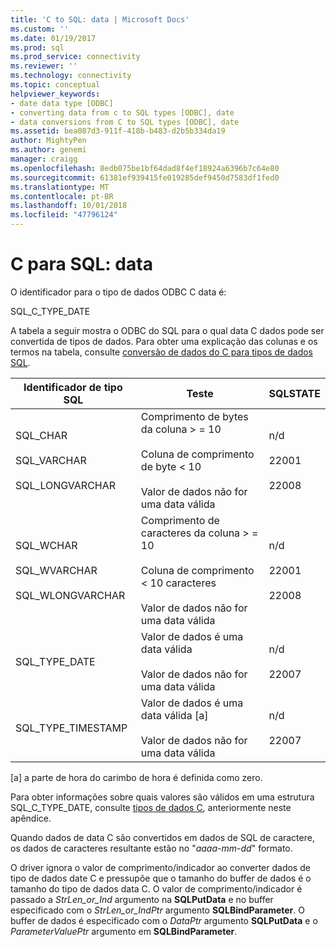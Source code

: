 ```yaml
---
title: 'C to SQL: data | Microsoft Docs'
ms.custom: ''
ms.date: 01/19/2017
ms.prod: sql
ms.prod_service: connectivity
ms.reviewer: ''
ms.technology: connectivity
ms.topic: conceptual
helpviewer_keywords:
- date data type [ODBC]
- converting data from c to SQL types [ODBC], date
- data conversions from C to SQL types [ODBC], date
ms.assetid: bea087d3-911f-418b-b483-d2b5b334da19
author: MightyPen
ms.author: genemi
manager: craigg
ms.openlocfilehash: 8edb075be1bf64dad8f4ef18924a6396b7c64e80
ms.sourcegitcommit: 61381ef939415fe019285def9450d7583df1fed0
ms.translationtype: MT
ms.contentlocale: pt-BR
ms.lasthandoff: 10/01/2018
ms.locfileid: "47796124"
---
```

# <a name="c-to-sql-date"></a>C para SQL: data
O identificador para o tipo de dados ODBC C data é:  
  
 SQL_C_TYPE_DATE  
  
 A tabela a seguir mostra o ODBC do SQL para o qual data C dados pode ser convertida de tipos de dados. Para obter uma explicação das colunas e os termos na tabela, consulte [conversão de dados do C para tipos de dados SQL](../../../odbc/reference/appendixes/converting-data-from-c-to-sql-data-types.md).  
  
|Identificador de tipo SQL|Teste|SQLSTATE|  
|-------------------------|----------|--------------|  
|SQL_CHAR<br /><br /> SQL_VARCHAR<br /><br /> SQL_LONGVARCHAR|Comprimento de bytes da coluna > = 10<br /><br /> Coluna de comprimento de byte < 10<br /><br /> Valor de dados não for uma data válida|n/d<br /><br /> 22001<br /><br /> 22008|  
|SQL_WCHAR<br /><br /> SQL_WVARCHAR<br /><br /> SQL_WLONGVARCHAR|Comprimento de caracteres da coluna > = 10<br /><br /> Coluna de comprimento < 10 caracteres<br /><br /> Valor de dados não for uma data válida|n/d<br /><br /> 22001<br /><br /> 22008|  
|SQL_TYPE_DATE|Valor de dados é uma data válida<br /><br /> Valor de dados não for uma data válida|n/d<br /><br /> 22007|  
|SQL_TYPE_TIMESTAMP|Valor de dados é uma data válida [a]<br /><br /> Valor de dados não for uma data válida|n/d<br /><br /> 22007|  
  
 [a] a parte de hora do carimbo de hora é definida como zero.  
  
 Para obter informações sobre quais valores são válidos em uma estrutura SQL_C_TYPE_DATE, consulte [tipos de dados C](../../../odbc/reference/appendixes/c-data-types.md), anteriormente neste apêndice.  
  
 Quando dados de data C são convertidos em dados de SQL de caractere, os dados de caracteres resultante estão no "*aaaa*-*mm*-*dd*" formato.  
  
 O driver ignora o valor de comprimento/indicador ao converter dados de tipo de dados date C e pressupõe que o tamanho do buffer de dados é o tamanho do tipo de dados data C. O valor de comprimento/indicador é passado a *StrLen_or_Ind* argumento na **SQLPutData** e no buffer especificado com o *StrLen_or_IndPtr* argumento **SQLBindParameter**. O buffer de dados é especificado com o *DataPtr* argumento **SQLPutData** e o *ParameterValuePtr* argumento em **SQLBindParameter**.
